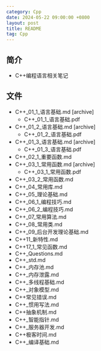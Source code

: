 ```yaml
---
category: Cpp
date: 2024-05-22 09:00:00 +0800
layout: post
title: README
tag: Cpp
---
```

## 简介

+ C++编程语言相关笔记

## 文件

+ C++_01_1_语言基础.md [archive]
  + C++_01_1_语言基础.pdf
+ C++_01_2_语言基础.md [archive]
  + C++_01_2_语言基础.pdf
+ C++_01_3_语言基础.md [archive]
  + C++_01_3_语言基础.pdf
+ C++_02_1_重要函数.md
+ C++_03_1_常用函数.md [archive]
  + C++_03_1_常用函数.pdf
+ C++_03_2_常用函数.md
+ C++_04_常用库.md
+ C++_05_理论基础.md
+ C++_06_1_编程技巧.md
+ C++_06_2_编程技巧.md
+ C++_07_常用算法.md
+ C++_08_常用类.md
+ C++_09_后台开发理论基础.md
+ C++11_新特性.md
+ C++17_1_常见函数.md
+ C++_Questions.md
+ C++_std.md
+ C++_内存池.md
+ C++_内存泄露.md
+ C++_多线程基础.md
+ C++_对象模型.md
+ C++常见错误.md
+ C++_惯用写法.md
+ C++抽象机制.md
+ C++_智能指针.md
+ C++_服务器开发.md
+ C++极客时间.md
+ C++_编译基础.md